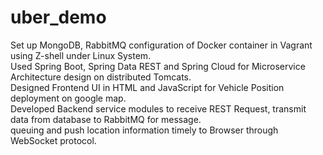 # uber_demo
Set up MongoDB, RabbitMQ configuration of Docker container in Vagrant using Z-shell under Linux System.  
Used Spring Boot, Spring Data REST and Spring Cloud for Microservice Architecture design on distributed Tomcats.  
Designed Frontend UI in HTML and JavaScript for Vehicle Position deployment on google map.  
Developed Backend service modules to receive REST Request, transmit data from database to RabbitMQ for message.  
queuing and push location information timely to Browser through WebSocket protocol.  
